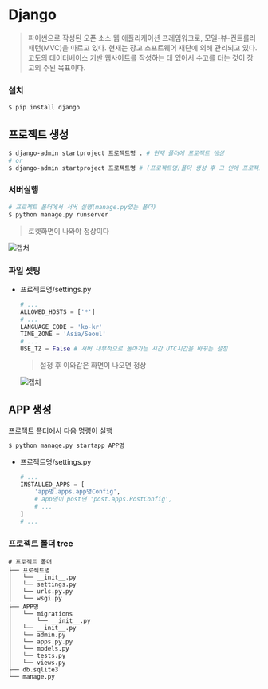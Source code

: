 # Django

> 파이썬으로 작성된 오픈 소스 웹 애플리케이션 프레임워크로, 모델-뷰-컨트롤러 패턴(MVC)을 따르고 있다. 현재는 장고 소프트웨어 재단에 의해 관리되고 있다. 고도의 데이터베이스 기반 웹사이트를 작성하는 데 있어서 수고를 더는 것이 장고의 주된 목표이다.

### 설치

```bash
$ pip install django
```

## 프로젝트 생성

```bash
$ django-admin startproject 프로젝트명 . # 현재 폴더에 프로젝트 생성
# or
$ django-admin startproject 프로젝트명 # (프로젝트명)폴더 생성 후 그 안에 프로젝트 생성
```

### 서버실행

```bash
# 프로젝트 폴더에서 서버 실행(manage.py있는 폴더)
$ python manage.py runserver
```

> 로켓화면이 나와야 정상이다

![캡처](https://user-images.githubusercontent.com/45934117/68356262-22728580-0155-11ea-9632-a7ed2f9b7c64.PNG)

### 파일 셋팅

- 프로젝트명/settings.py

  ```python
  # ...
  ALLOWED_HOSTS = ['*']
  # ...
  LANGUAGE_CODE = 'ko-kr'
  TIME_ZONE = 'Asia/Seoul'
  # ...
  USE_TZ = False # 서버 내부적으로 돌아가는 시간 UTC시간을 바꾸는 설정
  ```

  > 설정 후 이와같은 화면이 나오면 정상

  ![캡처](https://user-images.githubusercontent.com/45934117/68357665-69fb1080-0159-11ea-8a4b-744f0c8c45b2.PNG)

## APP 생성

프로젝트 폴더에서 다음 명령어 실행

```bash
$ python manage.py startapp APP명
```

- 프로젝트명/settings.py

  ```python
  # ...
  INSTALLED_APPS = [
      'app명.apps.app명Config', 
      # app명이 post면 'post.apps.PostConfig', 
      # ...
  ]
  # ...
  ```

### 프로젝트 폴더 tree

```
# 프로젝트 폴더
├── 프로젝트명
│	└── __init__.py
│	└── settings.py
│	└── urls.py.py
│	└── wsgi.py
├── APP명
│	└── migrations
│		└── __init__.py
│	└── __init__.py
│	└── admin.py
│	└── apps.py.py
│	└── models.py
│	└── tests.py
│	└── views.py
├── db.sqlite3
└── manage.py
```

